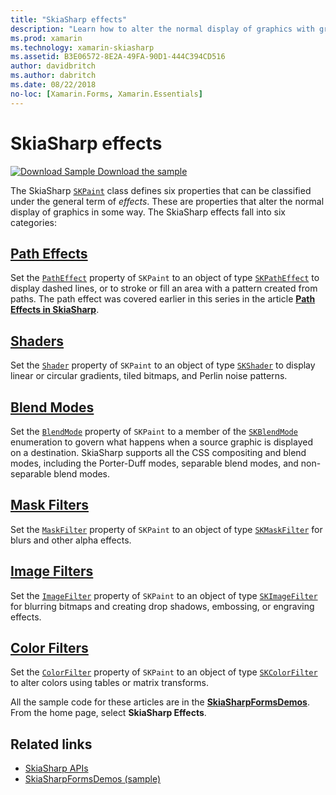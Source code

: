 ```yaml
---
title: "SkiaSharp effects"
description: "Learn how to alter the normal display of graphics with gradients, bitmap tiling, blend modes, blur and other effects."
ms.prod: xamarin
ms.technology: xamarin-skiasharp
ms.assetid: B3E06572-8E2A-49FA-90D1-444C394CD516
author: davidbritch
ms.author: dabritch
ms.date: 08/22/2018
no-loc: [Xamarin.Forms, Xamarin.Essentials]
---
```


# SkiaSharp effects

[![Download Sample](~/media/shared/download.png) Download the sample](https://docs.microsoft.com/samples/xamarin/xamarin-forms-samples/skiasharpforms-demos)

The SkiaSharp [`SKPaint`](xref:SkiaSharp.SKPaint) class defines six properties that can be classified under the general term of _effects_. These are properties that alter the normal display of graphics in some way. The SkiaSharp effects fall into six categories:

## [Path Effects](../curves/effects.md)

Set the [`PathEffect`](xref:SkiaSharp.SKPaint.PathEffect) property of `SKPaint` to an object of type [`SKPathEffect`](xref:SkiaSharp.SKPathEffect) to display dashed lines, or to stroke or fill an area with a pattern created from paths. The path effect was covered earlier in this series in the article [**Path Effects in SkiaSharp**](../curves/effects.md).

## [Shaders](shaders/index.md)

Set the [`Shader`](xref:SkiaSharp.SKPaint.Shader) property of `SKPaint` to an object of type [`SKShader`](xref:SkiaSharp.SKShader) to display linear or circular gradients, tiled bitmaps, and Perlin noise patterns.

## [Blend Modes](blend-modes/index.md)

Set the [`BlendMode`](xref:SkiaSharp.SKPaint.BlendMode) property of `SKPaint` to a member of the [`SKBlendMode`](xref:SkiaSharp.SKBlendMode) enumeration to govern what happens when a source graphic is displayed on a destination. SkiaSharp supports all the CSS compositing and blend modes, including the Porter-Duff modes, separable blend modes, and non-separable blend modes.

## [Mask Filters](mask-filters.md)

Set the [`MaskFilter`](xref:SkiaSharp.SKPaint.MaskFilter) property of `SKPaint` to an object of type [`SKMaskFilter`](xref:SkiaSharp.SKMaskFilter) for blurs and other alpha effects.

## [Image Filters](image-filters.md)

Set the [`ImageFilter`](xref:SkiaSharp.SKPaint.ImageFilter) property of `SKPaint` to an object of type [`SKImageFilter`](xref:SkiaSharp.SKImageFilter) for blurring bitmaps and creating drop shadows, embossing, or engraving effects.

## [Color Filters](color-filters.md)

Set the [`ColorFilter`](xref:SkiaSharp.SKPaint.ColorFilter) property of `SKPaint` to an object of type [`SKColorFilter`](xref:SkiaSharp.SKColorFilter) to alter colors using tables or matrix transforms.

All the sample code for these articles are in the [**SkiaSharpFormsDemos**](/samples/xamarin/xamarin-forms-samples/skiasharpforms-demos). From the home page, select **SkiaSharp Effects**.

## Related links

- [SkiaSharp APIs](/dotnet/api/skiasharp)
- [SkiaSharpFormsDemos (sample)](/samples/xamarin/xamarin-forms-samples/skiasharpforms-demos)